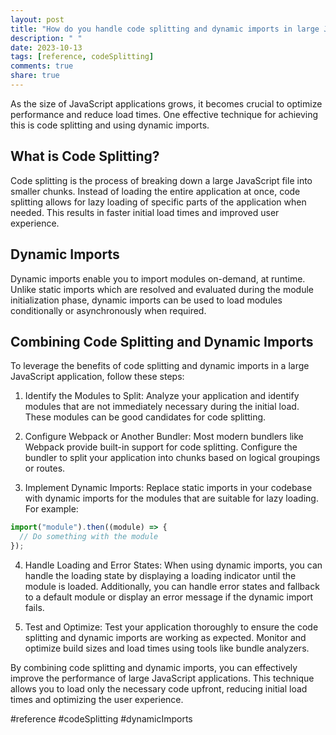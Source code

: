 ```yaml
---
layout: post
title: "How do you handle code splitting and dynamic imports in large JavaScript applications?"
description: " "
date: 2023-10-13
tags: [reference, codeSplitting]
comments: true
share: true
---
```


As the size of JavaScript applications grows, it becomes crucial to optimize performance and reduce load times. One effective technique for achieving this is code splitting and using dynamic imports.

## What is Code Splitting?
Code splitting is the process of breaking down a large JavaScript file into smaller chunks. Instead of loading the entire application at once, code splitting allows for lazy loading of specific parts of the application when needed. This results in faster initial load times and improved user experience.

## Dynamic Imports
Dynamic imports enable you to import modules on-demand, at runtime. Unlike static imports which are resolved and evaluated during the module initialization phase, dynamic imports can be used to load modules conditionally or asynchronously when required.

## Combining Code Splitting and Dynamic Imports
To leverage the benefits of code splitting and dynamic imports in a large JavaScript application, follow these steps:

1. Identify the Modules to Split: Analyze your application and identify modules that are not immediately necessary during the initial load. These modules can be good candidates for code splitting.

2. Configure Webpack or Another Bundler: Most modern bundlers like Webpack provide built-in support for code splitting. Configure the bundler to split your application into chunks based on logical groupings or routes.

3. Implement Dynamic Imports: Replace static imports in your codebase with dynamic imports for the modules that are suitable for lazy loading. For example:

```javascript
import("module").then((module) => {
  // Do something with the module
});
```

4. Handle Loading and Error States: When using dynamic imports, you can handle the loading state by displaying a loading indicator until the module is loaded. Additionally, you can handle error states and fallback to a default module or display an error message if the dynamic import fails.

5. Test and Optimize: Test your application thoroughly to ensure the code splitting and dynamic imports are working as expected. Monitor and optimize build sizes and load times using tools like bundle analyzers.

By combining code splitting and dynamic imports, you can effectively improve the performance of large JavaScript applications. This technique allows you to load only the necessary code upfront, reducing initial load times and optimizing the user experience.

#reference #codeSplitting #dynamicImports